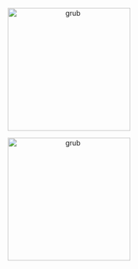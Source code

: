 <p align="center">
    <img width="250" src="https://i.postimg.cc/sx1BPMyy/IMG-0540.jpg" alt="grub">
</p>

<p align="center">
    <img width="250" src="https://spotify-github-profile.kittinanx.com/api/view?uid=31juwpv3sapxzgmufghrara3klv4&cover_image=true&theme=novatorem&show_offline=false&background_color=121212&interchange=false&profanity=false&bar_color=ffffff&bar_color_cover=true" alt="grub">
</p>
